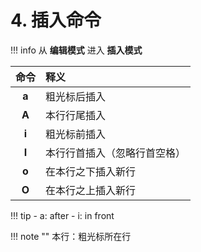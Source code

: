 # 4. 插入命令

!!! info
    从 **编辑模式** 进入 **插入模式**

| 命令 | 释义 |
| :---: | :--- |
| **a** | 粗光标后插入 |
| **A** | 本行行尾插入 |
| **i** | 粗光标前插入 |
| **I** | 本行行首插入（忽略行首空格） |
| **o** | 在本行之下插入新行 |
| **O** | 在本行之上插入新行 |

!!! tip
    - a: after
    - i: in front

!!! note ""
    本行：粗光标所在行
